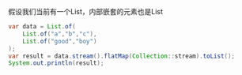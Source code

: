 
假设我们当前有一个List，内部嵌套的元素也是List



```java
var data = List.of(
    List.of("a","b","c"),
    List.of("good","boy")
);
var result = data.stream().flatMap(Collection::stream).toList();
System.out.println(result);
```


